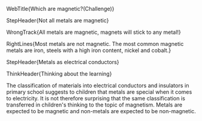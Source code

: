 WebTitle{Which are magnetic?(Challenge)}

StepHeader{Not all metals are magnetic}

WrongTrack{All metals are magnetic, magnets will stick to any metal!}

RightLines{Most metals are not magnetic. The most common magnetic metals are iron, steels with a high iron content, nickel and cobalt.}

StepHeader{Metals as electrical conductors}

ThinkHeader{Thinking about the learning}

The classification of materials into electrical conductors and insulators in primary school suggests to children that metals are special when it comes to electricity. It is not therefore surprising that the same classification is transferred in children&apos;s thinking to the topic of magnetism. Metals are expected to be magnetic and non-metals are expected to be non-magnetic.

